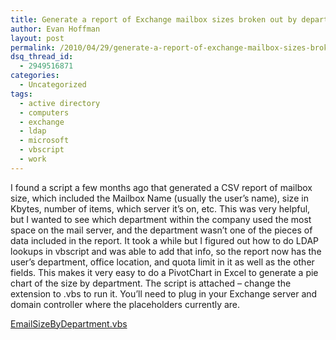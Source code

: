 ```yaml
---
title: Generate a report of Exchange mailbox sizes broken out by department and location
author: Evan Hoffman
layout: post
permalink: /2010/04/29/generate-a-report-of-exchange-mailbox-sizes-broken-out-by-department-and-location/
dsq_thread_id:
  - 2949516871
categories:
  - Uncategorized
tags:
  - active directory
  - computers
  - exchange
  - ldap
  - microsoft
  - vbscript
  - work
---
```

I found a script a few months ago that generated a CSV report of mailbox size, which included the Mailbox Name (usually the user&#8217;s name), size in Kbytes, number of items, which server it&#8217;s on, etc. This was very helpful, but I wanted to see which department within the company used the most space on the mail server, and the department wasn&#8217;t one of the pieces of data included in the report. It took a while but I figured out how to do LDAP lookups in vbscript and was able to add that info, so the report now has the user&#8217;s department, office location, and quota limit in it as well as the other fields. This makes it very easy to do a PivotChart in Excel to generate a pie chart of the size by department. The script is attached &#8211; change the extension to .vbs to run it. You&#8217;ll need to plug in your Exchange server and domain controller where the placeholders currently are.

<a href="http://evanhoffman.com/evan/wp-content/uploads/2010/04/EmailSizeByDepartment.vbs_.txt" onclick="_gaq.push(['_trackEvent', 'outbound-article', 'http://evanhoffman.com/evan/wp-content/uploads/2010/04/EmailSizeByDepartment.vbs_.txt', 'EmailSizeByDepartment.vbs']);" >EmailSizeByDepartment.vbs</a>